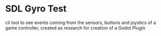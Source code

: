 # SDL Gyro Test
cli tool to see events coming from the sensors, buttons and joystics of a game controller, created as research for creation of a Godot
 Plugin
